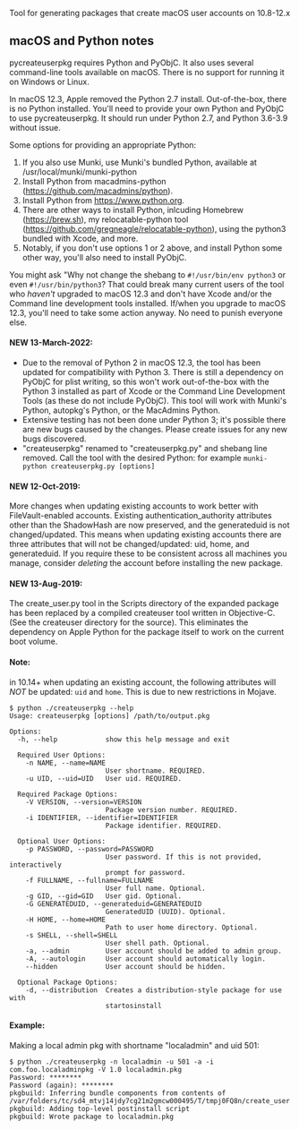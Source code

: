 Tool for generating packages that create macOS user accounts on
10.8-12.x

## macOS and Python notes

pycreateuserpkg requires Python and PyObjC. It also uses several command-line tools available on macOS. There is no support for running it on Windows or Linux.

In macOS 12.3, Apple removed the Python 2.7 install. Out-of-the-box, there is no Python installed. You'll need to provide your own Python and PyObjC to use pycreateuserpkg. It should run under Python 2.7, and Python 3.6-3.9 without issue.

Some options for providing an appropriate Python:

1) If you also use Munki, use Munki's bundled Python, available at /usr/local/munki/munki-python
2) Install Python from macadmins-python (https://github.com/macadmins/python).
3) Install Python from https://www.python.org.
5) There are other ways to install Python, inlcuding Homebrew (https://brew.sh), my relocatable-python tool (https://github.com/gregneagle/relocatable-python), using the python3 bundled with Xcode, and more.
6) Notably, if you don't use options 1 or 2 above, and install Python some other way, you'll also need to install PyObjC.

You might ask "Why not change the shebang to `#!/usr/bin/env python3` or even `#!/usr/bin/python3`? That could break many current users of the tool who _haven't_ upgraded to macOS 12.3 and don't have Xcode and/or the Command line development tools installed. If/when you upgrade to macOS 12.3, you'll need to take some action anyway. No need to punish everyone else.

#### NEW 13-March-2022:
- Due to the removal of Python 2 in macOS 12.3, the tool has been updated for compatibility with Python 3. There is still a dependency on PyObjC for plist writing, so this won't work out-of-the-box with the Python 3 installed as part of Xcode or the Command Line Development Tools (as these do not include PyObjC). This tool will work with Munki's Python, autopkg's Python, or the MacAdmins Python.
- Extensive testing has not been done under Python 3; it's possible there are new bugs caused by the changes. Please create issues for any new bugs discovered.
- "createuserpkg" renamed to "createuserpkg.py" and shebang line removed. Call the tool with the desired Python: for example `munki-python createuserpkg.py [options]`

#### NEW 12-Oct-2019:
More changes when updating existing accounts to work better with FileVault-enabled accounts. Existing authentication_authority attributes other than the ShadowHash are now preserved, and the generateduid is not changed/updated. 
This means when updating existing accounts there are three attributes that will not be changed/updated: uid, home, and generateduid. If you require these to be consistent across all machines you manage, consider _deleting_ the account before installing the new package.

#### NEW 13-Aug-2019:
The create_user.py tool in the Scripts directory of the expanded package has been replaced by a compiled createuser tool written in Objective-C. (See the createuser directory for the source). This eliminates the dependency on Apple Python for the package itself to work on the current boot volume.

#### Note:
in 10.14+ when updating an existing account, the following attributes will _NOT_ be updated: `uid` and `home`. This is due to new restrictions in Mojave.



```
$ python ./createuserpkg --help
Usage: createuserpkg [options] /path/to/output.pkg

Options:
  -h, --help            show this help message and exit

  Required User Options:
    -n NAME, --name=NAME
                        User shortname. REQUIRED.
    -u UID, --uid=UID   User uid. REQUIRED.

  Required Package Options:
    -V VERSION, --version=VERSION
                        Package version number. REQUIRED.
    -i IDENTIFIER, --identifier=IDENTIFIER
                        Package identifier. REQUIRED.

  Optional User Options:
    -p PASSWORD, --password=PASSWORD
                        User password. If this is not provided, interactively
                        prompt for password.
    -f FULLNAME, --fullname=FULLNAME
                        User full name. Optional.
    -g GID, --gid=GID   User gid. Optional.
    -G GENERATEDUID, --generateduid=GENERATEDUID
                        GeneratedUID (UUID). Optional.
    -H HOME, --home=HOME
                        Path to user home directory. Optional.
    -s SHELL, --shell=SHELL
                        User shell path. Optional.
    -a, --admin         User account should be added to admin group.
    -A, --autologin     User account should automatically login.
    --hidden            User account should be hidden.

  Optional Package Options:
    -d, --distribution  Creates a distribution-style package for use with
                        startosinstall
```

#### Example:

Making a local admin pkg with shortname "localadmin" and uid 501:

```
$ python ./createuserpkg -n localadmin -u 501 -a -i com.foo.localadminpkg -V 1.0 localadmin.pkg
Password: ********
Password (again): ********
pkgbuild: Inferring bundle components from contents of /var/folders/tc/sd4_mtvj14jdy7cg21m2gmcw000495/T/tmpj0FQ8n/create_user
pkgbuild: Adding top-level postinstall script
pkgbuild: Wrote package to localadmin.pkg
```
